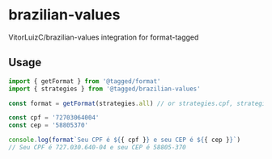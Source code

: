 # brazilian-values

VitorLuizC/brazilian-values integration for format-tagged

## Usage

```typescript
import { getFormat } from '@tagged/format'
import { strategies } from '@tagged/brazilian-values'

const format = getFormat(strategies.all) // or strategies.cpf, strategies.cnpj...

const cpf = '72703064004'
const cep = '58805370'

console.log(format`Seu CPF é ${{ cpf }} e seu CEP é ${{ cep }}`)
// Seu CPF é 727.030.640-04 e seu CEP é 58805-370
```
